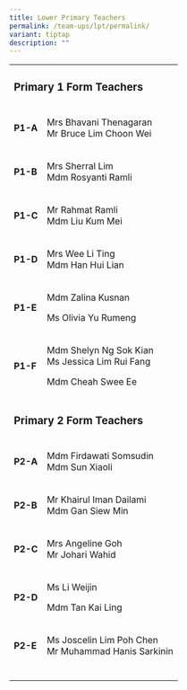 ```yaml
---
title: Lower Primary Teachers
permalink: /team-ups/lpt/permalink/
variant: tiptap
description: ""
---
```

<p></p>
<table style="minWidth: 50px">
<colgroup>
<col>
<col>
</colgroup>
<tbody>
<tr>
<td rowspan="1" colspan="2">
<h3><strong>Primary 1 Form Teachers</strong></h3>
</td>
</tr>
<tr>
<td rowspan="1" colspan="1">
<p><strong>P1-A</strong>
</p>
</td>
<td rowspan="1" colspan="1">
<p>Mrs Bhavani Thenagaran
<br>Mr Bruce Lim Choon Wei</p>
</td>
</tr>
<tr>
<td rowspan="1" colspan="1">
<p><strong>P1-B</strong>
</p>
</td>
<td rowspan="1" colspan="1">
<p>Mrs Sherral Lim
<br>Mdm Rosyanti Ramli</p>
</td>
</tr>
<tr>
<td rowspan="1" colspan="1">
<p><strong>P1-C</strong>
</p>
</td>
<td rowspan="1" colspan="1">
<p>Mr Rahmat Ramli
<br>Mdm Liu Kum Mei</p>
</td>
</tr>
<tr>
<td rowspan="1" colspan="1">
<p><strong>P1-D</strong>
</p>
</td>
<td rowspan="1" colspan="1">
<p>Mrs Wee Li Ting
<br>Mdm Han Hui Lian</p>
</td>
</tr>
<tr>
<td rowspan="1" colspan="1">
<p><strong>P1-E</strong>
</p>
</td>
<td rowspan="1" colspan="1">
<p>Mdm Zalina Kusnan</p>
<p>Ms Olivia Yu Rumeng</p>
</td>
</tr>
<tr>
<td rowspan="1" colspan="1">
<p><strong>P1-F</strong>
</p>
</td>
<td rowspan="1" colspan="1">
<p>Mdm Shelyn Ng Sok Kian
<br>Ms Jessica Lim Rui Fang</p>
<p>Mdm Cheah Swee Ee</p>
</td>
</tr>
<tr>
<td rowspan="1" colspan="2">
<h3></h3>
<h3><strong>Primary 2 Form Teachers</strong></h3>
</td>
</tr>
<tr>
<td rowspan="1" colspan="1">
<p><strong>P2-A</strong>
</p>
</td>
<td rowspan="1" colspan="1">
<p>Mdm Firdawati Somsudin
<br>Mdm Sun Xiaoli</p>
</td>
</tr>
<tr>
<td rowspan="1" colspan="1">
<p><strong>P2-B</strong>
</p>
</td>
<td rowspan="1" colspan="1">
<p>Mr Khairul Iman Dailami
<br>Mdm Gan Siew Min</p>
</td>
</tr>
<tr>
<td rowspan="1" colspan="1">
<p><strong>P2-C</strong>
</p>
</td>
<td rowspan="1" colspan="1">
<p>Mrs Angeline Goh
<br>Mr Johari Wahid</p>
</td>
</tr>
<tr>
<td rowspan="1" colspan="1">
<p><strong>P2-D</strong>
</p>
</td>
<td rowspan="1" colspan="1">
<p>Ms Li Weijin</p>
<p>Mdm Tan Kai Ling</p>
</td>
</tr>
<tr>
<td rowspan="1" colspan="1">
<p><strong>P2-E</strong>
</p>
</td>
<td rowspan="1" colspan="1">
<p>Ms Joscelin Lim Poh Chen&nbsp;
<br>Mr Muhammad Hanis Sarkinin</p>
</td>
</tr>
<tr>
<td rowspan="1" colspan="1">
<p></p>
</td>
<td rowspan="1" colspan="1">
<p></p>
</td>
</tr>
</tbody>
</table>
<p></p>
<p></p>